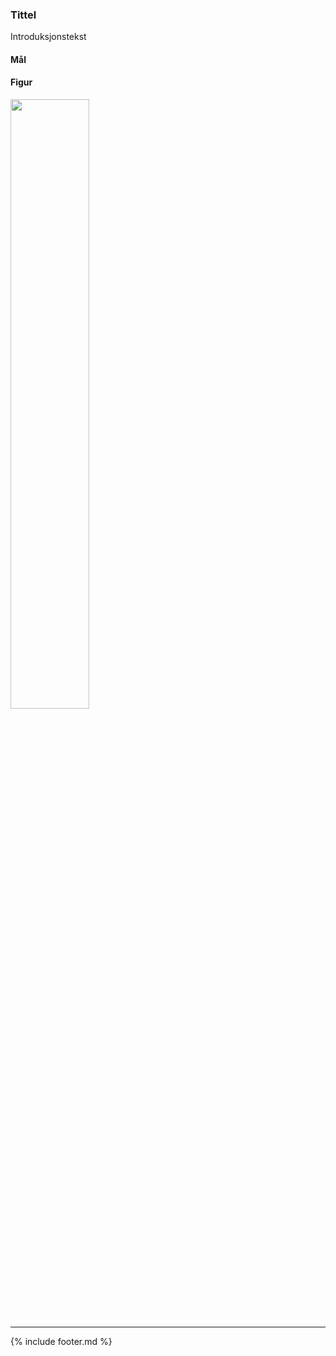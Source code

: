 ### Tittel

Introduksjonstekst

#### Mål

#### Figur

<img src="test.svg" width="50%" />

---

{% include footer.md %}
